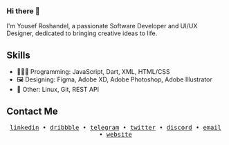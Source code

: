 ### Hi there 👋

I'm Yousef Roshandel, a passionate Software Developer and UI/UX Designer, dedicated to bringing creative ideas to life.

## Skills
- 👨🏻‍💻 Programming: JavaScript, Dart, XML, HTML/CSS
- 🖼️ Designing: Figma, Adobe XD, Adobe Photoshop, Adobe Illustrator
- 💽 Other: Linux, Git, REST API

## Contact Me
<p align="center">
  <samp>
    <a href="https://linkedin.com/in/YRlp98">linkedin</a> •
    <a href="https://dribbble.com/YRlp98">dribbble</a> •
    <a href="https://t.me/YRlp98">telegram</a> •
    <a href="https://twitter.com/YRlp98">twitter</a> •
    <a href="https://discord.com/users/213948450147008513">discord</a> •
    <a href="mailto:hello@yrlp.ir">email</a> •
    <a href="https://yrlp.ir">website</a>
  </samp>
</p>
